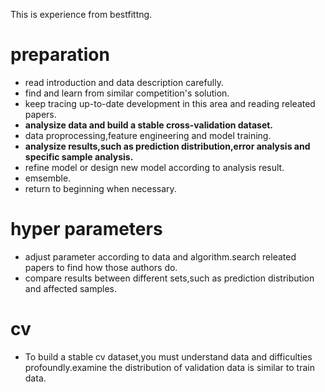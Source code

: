 This is experience from bestfittng.
# preparation
* read introduction and data description carefully.
* find and learn from similar competition's solution.
* keep tracing up-to-date development in this area and reading releated papers.
* **analysize data and build a stable cross-validation dataset.**
* data proprocessing,feature engineering and model training.
* **analysize results,such as prediction distribution,error analysis and specific sample analysis.**
* refine model or design new model according to analysis result.
* emsemble.
* return to beginning when necessary.

# hyper parameters
* adjust parameter according to data and algorithm.search releated papers to find how those authors do.
* compare results between different sets,such as prediction distribution and affected samples.

# cv
* To build a stable cv dataset,you must understand data and difficulties profoundly.examine the distribution of validation data is similar to train data.


